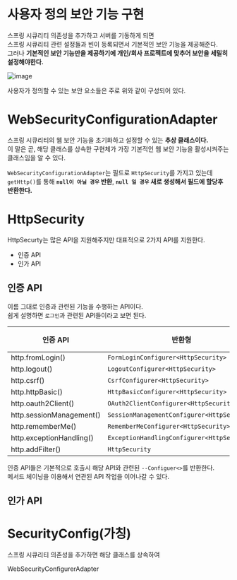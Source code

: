 사용자 정의 보안 기능 구현  
=============================
스프링 시큐리티 의존성을 추가하고 서버를 기동하게 되면          
스프링 시큐리티 관련 설정들과 빈이 등록되면서 기본적인 보안 기능을 제공해준다.      
그러나 **기본적인 보안 기능만을 제공하기에 개인/회사 프로젝트에 맞추어 보안을 세밀히 설정해야한다.**            
     
![image](https://user-images.githubusercontent.com/50267433/128860336-837b837a-d806-4ff4-9dd0-35ad5de70a10.png)

사용자가 정의할 수 있는 보안 요소들은 주로 위와 같이 구성되어 있다.    

# WebSecurityConfigurationAdapter 
스프링 시큐리티의 웹 보안 기능을 초기화하고 설정할 수 있는 **추상 클래스이다.**                 
이 말은 곧, 해당 클래스를 상속한 구현체가 가장 기본적인 웹 보안 기능을 활성시켜주는 클래스임을 알 수 있다.     
       
`WebSecurityConfigurationAdapter`는 필드로 `HttpSecurity`를 가지고 있는데        
`getHttp()`를 통해 **`null이 아닐 경우` 반환**, **`null 일 경우` 새로 생성해서 필드에 할당후 반환한다.**     

# HttpSecurity   
HttpSecurty는 많은 API을 지원해주지만 대표적으로 2가지 API를 지원한다.      

* 인증 API
* 인가 API  

## 인증 API    
이름 그대로 인증과 관련된 기능을 수행하는 API이다.      
쉽게 설명하면 `로그인`과 관련된 API들이라고 보면 된다.     
     
|인증 API|반환형|설명|
|--------|-----|----|
|http.fromLogin()|`FormLoginConfigurer<HttpSecurity>`|   
|http.logout()|`LogoutConfigurer<HttpSecurity>`|  
|http.csrf()|`CsrfConfigurer<HttpSecurity>`|
|http.httpBasic()|`HttpBasicConfigurer<HttpSecurity>`|
|http.oauth2Client()|`OAuth2ClientConfigurer<HttpSecurity>`|
|http.sessionManagement()|`SessionManagementConfigurer<HttpSecurity>`|
|http.rememberMe()|`RememberMeConfigurer<HttpSecurity>`|
|http.exceptionHandling()|`ExceptionHandlingConfigurer<HttpSecurity>`|
|http.addFilter()|`HttpSecurity`|   

인증 API들은 기본적으로 호출시 해당 API와 관련된 `--Configuer<>`를 반환한다.      
메서드 체이닝을 이용해서 연관된 API 작업을 이어나갈 수 있다.      

## 인가 API

# SecurityConfig(가칭)   

스프링 시큐리티 의존성을 추가하면 해당 클래스를 상속하여 

WebSecurityConfigurerAdapter

